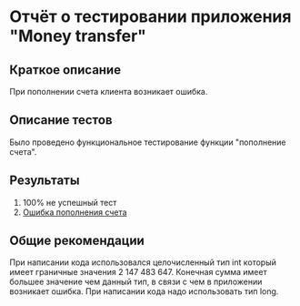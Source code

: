 # Отчёт о тестировании приложения "Money transfer"

## Краткое описание

При пополнении счета клиента возникает ошибка.

## Описание тестов

Было проведено функциональное тестирование функции "пополнение счета".

## Результаты

1. 100% не успешный тест
2. [Ошибка пополнения счета](https://github.com/AnatolyTS/money_transfer1/issues/1)

## Общие рекомендации

При написании кода использовался целочисленный тип int который имеет граничные значения 2 147 483 647. Конечная сумма имеет большее значение чем данный тип, в связи с чем в приложении возникает ошибка. При написании кода надо использовать тип long.
